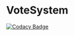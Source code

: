 # VoteSystem
[![Codacy Badge](https://api.codacy.com/project/badge/Grade/a65df698425e48fca172f42d6a10f8bb)](https://app.codacy.com/gh/Craevan/VoteSystem?utm_source=github.com&utm_medium=referral&utm_content=Craevan/VoteSystem&utm_campaign=Badge_Grade)
